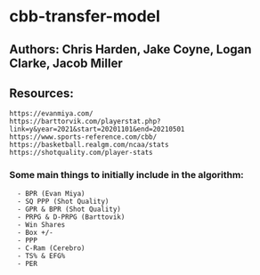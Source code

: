 # cbb-transfer-model

## Authors: Chris Harden, Jake Coyne, Logan Clarke, Jacob Miller

## Resources: 
```
https://evanmiya.com/
https://barttorvik.com/playerstat.php?link=y&year=2021&start=20201101&end=20210501
https://www.sports-reference.com/cbb/
https://basketball.realgm.com/ncaa/stats
https://shotquality.com/player-stats 
```

### Some main things to initially include in the algorithm:
```
  - BPR (Evan Miya)
  - SQ PPP (Shot Quality)
  - GPR & BPR (Shot Quality)
  - PRPG & D-PRPG (Barttovik)
  - Win Shares
  - Box +/-
  - PPP
  - C-Ram (Cerebro)
  - TS% & EFG%
  - PER
```


